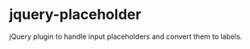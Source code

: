 jquery-placeholder
==================

jQuery plugin to handle input placeholders and convert them to labels.